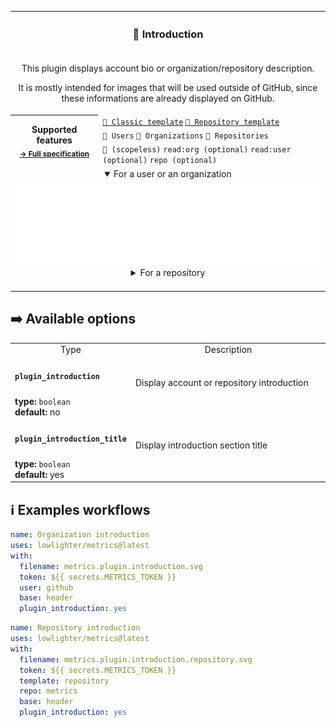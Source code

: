 <!--header-->
<table>
  <tr><th colspan="2"><h3>🙋 Introduction</h3></th></tr>
  <tr><td colspan="2" align="center"><p>This plugin displays account bio or organization/repository description.</p>
<p>It is mostly intended for images that will be used outside of GitHub, since these informations are already displayed on GitHub.</p>
</td></tr>
  <tr>
    <th rowspan="3">Supported features<br><sub><a href="metadata.yml">→ Full specification</a></sub></th>
    <td><a href="/source/templates/classic/README.md"><code>📗 Classic template</code></a> <a href="/source/templates/repository/README.md"><code>📘 Repository template</code></a></td>
  </tr>
  <tr>
    <td><code>👤 Users</code> <code>👥 Organizations</code> <code>📓 Repositories</code></td>
  </tr>
  <tr>
    <td><code>🔑 (scopeless)</code> <code>read:org (optional)</code> <code>read:user (optional)</code> <code>repo (optional)</code></td>
  </tr>
  <tr>
    <td colspan="2" align="center">
      <details open><summary>For a user or an organization</summary><img src="https://github.com/lowlighter/metrics/blob/examples/metrics.plugin.introduction.svg" alt=""></img></details>
      <details><summary>For a repository</summary><img src="https://github.com/lowlighter/metrics/blob/examples/metrics.plugin.introduction.repository.svg" alt=""></img></details>
      <img width="900" height="1" alt="">
    </td>
  </tr>
</table>
<!--/header-->

## ➡️ Available options

<!--options-->
<table>
  <tr>
    <td align="center" nowrap="nowrap">Type</i></td><td align="center" nowrap="nowrap">Description</td>
  </tr>
  <tr>
    <td nowrap="nowrap"><h4><code>plugin_introduction</code></h4></td>
    <td rowspan="2"><p>Display account or repository introduction</p>
<img width="900" height="1" alt=""></td>
  </tr>
  <tr>
    <td nowrap="nowrap"><b>type:</b> <code>boolean</code>
<br>
<b>default:</b> no<br></td>
  </tr>
  <tr>
    <td nowrap="nowrap"><h4><code>plugin_introduction_title</code></h4></td>
    <td rowspan="2"><p>Display introduction section title</p>
<img width="900" height="1" alt=""></td>
  </tr>
  <tr>
    <td nowrap="nowrap"><b>type:</b> <code>boolean</code>
<br>
<b>default:</b> yes<br></td>
  </tr>
</table>
<!--/options-->

## ℹ️ Examples workflows

<!--examples-->
```yaml
name: Organization introduction
uses: lowlighter/metrics@latest
with:
  filename: metrics.plugin.introduction.svg
  token: ${{ secrets.METRICS_TOKEN }}
  user: github
  base: header
  plugin_introduction: yes

```
```yaml
name: Repository introduction
uses: lowlighter/metrics@latest
with:
  filename: metrics.plugin.introduction.repository.svg
  token: ${{ secrets.METRICS_TOKEN }}
  template: repository
  repo: metrics
  base: header
  plugin_introduction: yes

```
<!--/examples-->
